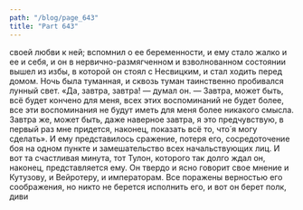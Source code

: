 ```yaml
---
path: "/blog/page_643"
title: "Part 643"
---
```


своей любви к ней; вспомнил о ее беременности, и ему стало жалко и ее и себя, и он в нервично-размягченном и взволнованном состоянии вышел из избы, в которой он стоял c Несвицким, и стал ходить перед домом.
Ночь была туманная, и сквозь туман таинственно пробивался лунный свет. «Да, завтра, завтра! — думал он. — Завтра, может быть, всё будет кончено для меня, всех этих воспоминаний не будет более, все эти воспоминания не будут иметь для меня более никакого смысла. Завтра же, может быть, даже наверное завтра, я это предчувствую, в первый раз мне придется, наконец, показать всё то, что́ я могу сделать». И ему представилось сражение, потеря его, сосредоточение боя на одном пункте и замешательство всех начальствующих лиц. И вот та счастливая минута, тот Тулон, которого так долго ждал он, наконец, представляется ему. Он твердо и ясно говорит свое мнение и Кутузову, и Вейротеру, и императорам. Все поражены верностью его соображения, но никто не берется исполнить его, и вот он берет полк, диви
